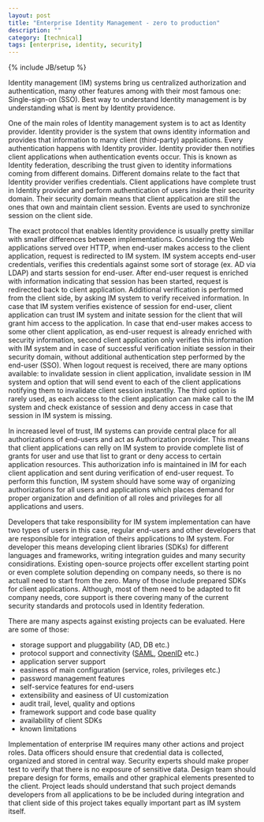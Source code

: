 ```yaml
---
layout: post
title: "Enterprise Identity Management - zero to production"
description: ""
category: [technical]
tags: [enterprise, identity, security]
---
```

{% include JB/setup %}

Identity management (IM) systems bring us centralized authorization and authentication, many other features among with their most famous one: Single-sign-on (SSO). Best way to understand Identity management is by understanding what is ment by Identity providence.

One of the main roles of Identity management system is to act as Identity provider. Identity provider is the system that owns identity information and provides that information to many client (third-party) applications. Every authentication happens with Identity provider. Identity provider then notifies client applications when authentication events occur. This is known as Identity federation, describing the trust given to identity informations coming from different domains. Different domains relate to the fact that Identity provider verifies credentials. Client applications have complete trust in Identity provider and perform authentication of users inside their security domain. Their security domain means that client application are still the ones that own and maintain client session. Events are used to synchronize session on the client side.

The exact protocol that enables Identity providence is usually pretty simillar with smaller differences between implementations. Considering the Web applications served over HTTP, when end-user makes access to the client application, request is redirected to IM system. IM system accepts end-user credentials, verifies this credentials against some sort of storage (ex. AD via LDAP) and starts session for end-user. After end-user request is enriched with information indicating that session has been started, request is redirected back to client application. Additional verification is performed from the client side, by asking IM system to verify received information. In case that IM system verifies existence of session for end-user, client application can trust IM system and initate session for the client that will grant him access to the application. In case that end-user makes access to some other client application, as end-user request is already enriched with security information, second client application only verifies this information with IM system and in case of successful verification initiate session in their security domain, without additional authentication step performed by the end-user (SSO). When logout request is received, there are many options available: to invalidate session in client application, invalidate session in IM system and option that will send event to each of the client applications notifying them to invalidate client session instantlly. The third option is rarely used, as each access to the client application can make call to the IM system and check existance of session and deny access in case that session in IM system is missing.

In increased level of trust, IM systems can provide central place for all authorizations of end-users and act as Authorization provider. This means that client applications can relly on IM system to provide complete list of grants for user and use that list to grant or deny access to certain application resources. This authorization info is maintained in IM for each client application and sent during verification of end-user request. To perform this function, IM system should have some way of organizing authorizations for all users and applications which places demand for proper organization and definition of all roles and privileges for all applications and users.

Developers that take responsibility for IM system implementation can have two types of users in this case, regular end-users and other developers that are responsible for integration of theirs applications to IM system. For developer this means developing client libraries (SDKs) for different languages and frameworks, writing integration guides and many security considirations. Existing open-source projects offer excellent starting point or even complete solution depending on company needs, so there is no actuall need to start from the zero. Many of those include prepared SDKs for client applications. Although, most of them need to be adapted to fit company needs, core support is there covering many of the current security standards and protocols used in Identity federation. 

There are many aspects against existing projects can be evaluated. Here are some of those:

 *  storage support and pluggability (AD, DB etc.)
 *  protocol support and connectivity ([SAML](http://saml.xml.org/), [OpenID](http://openid.net/) etc.)
 *  application server support
 *  easiness of main configuration (service, roles, privileges etc.)
 *  password management features 
 *  self-service features for end-users
 *  extensibility and easiness of UI customization 
 *  audit trail, level, quality and options
 *  framework support and code base quality
 *  availability of client SDKs
 *  known limitations

Implementation of enterprise IM requires many other actions and project roles. Data officers should ensure that credential data is collected,  organized and stored in central way. Security experts should make proper test to verify that there is no exposure of sensitive data. Design team should prepare design for forms, emails and other graphical elements presented to the client. Project leads should understand that such project demands developers from all applications to be be included during integration and that client side of this project takes equally important part as IM system itself.
